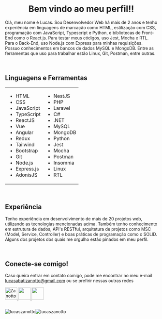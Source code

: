 
<h1 align="center">Bem vindo ao meu perfil!!</h1>

Olá, meu nome é Lucas. Sou Desenvolvedor Web há mais de 2 anos e tenho experiência em linguagens de marcação como HTML, estilização com CSS, programação com JavaScript, Typescript e Python, e bibliotecas de Front-End como o React.js. Para testar meus códigos, uso Jest, Mocha e RTL. Para o Back-End, uso Node.js com Express para minhas requisições. Possuo conhecimentos em bancos de dados MySQL e MongoDB. Entre as ferramentas que uso para trabalhar estão Linux, Git, Postman, entre outras.

<br/>

## **Linguagens e Ferramentas**

<table>
  <tr>
    <td>
      <ul>
        <li>HTML</li>
        <li>CSS</li>
        <li>JavaScript</li>
        <li>TypeScript</li>
        <li>ReactJS</li>
        <li>Vue</li>
        <li>Angular</li>
        <li>Redux</li>
        <li>Tailwind</li>
        <li>Bootstrap</li>
        <li>Git</li>
        <li>Node.js</li>
        <li>Express.js</li>
        <li>AdonisJS</li>
      </ul>
    </td>
    <td>
      <ul>
        <li>NestJS</li>
        <li>PHP</li>
        <li>Laravel</li>
        <li>C#</li>
        <li>.NET</li>
        <li>MySQL</li>
        <li>MongoDB</li>
        <li>Python</li>
        <li>Jest</li>
        <li>Mocha</li>
        <li>Postman</li>
        <li>Insomnia</li>
        <li>Linux</li>
        <li>RTL</li>
      </ul>
    </td>
  </tr>
</table>

<br/>

## **Experiência**

Tenho experiência em desenvolvimento de mais de 20 projetos web, utilizando as tecnologias mencionadas acima. Também tenho conhecimento em estrutura de dados, API's RESTful, arquitetura de projetos como MSC (Model, Service, Controller) e boas práticas de programação como o SOLID. Alguns dos projetos dos quais me orgulho estão pinados em meu perfil.

<br/>

## **Conecte-se comigo!**
Caso queira entrar em contato comigo, pode me encontrar no meu e-mail lucasabatizanotto@gmail.com ou se prefirir nessas outras redes
<p align="left">
<a href="https://discord.gg/ottonaz_reverse" target="blank"><img src="https://raw.githubusercontent.com/rahuldkjain/github-profile-readme-generator/master/src/images/icons/Social/discord.svg" alt="Zanotto#3280" height="40" width="40" />
</a>
<a href="mailto:lucasabatizanotto@gmail.com"><img src="https://img.icons8.com/color/48/000000/gmail.png" width="40" height="40"/>
</a>
<a href="https://api.whatsapp.com/send?phone=5549999271760"><img src="https://upload.wikimedia.org/wikipedia/commons/thumb/6/6b/WhatsApp.svg/600px-WhatsApp.svg.png" width="40" height="40"/>
</a>
</p>

<div style="display: flex;">
  <p><img src="https://github-readme-stats.vercel.app/api?username=lucaszanotto&show_icons=true&locale=en" alt="lucaszanotto" /></p>
  <p><img src="https://github-readme-stats.vercel.app/api/top-langs?username=lucaszanotto&show_icons=true&locale=en&layout=compact" alt="lucaszanotto" /></p>
</div>
